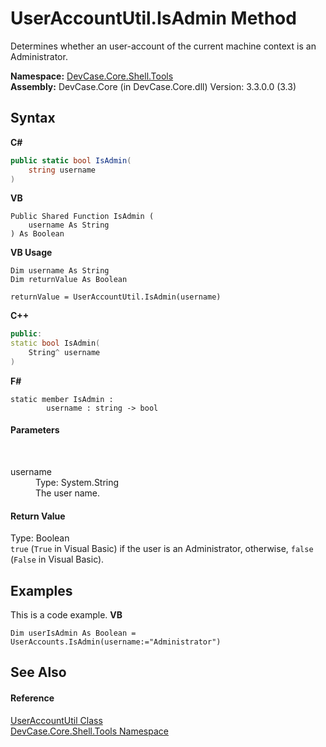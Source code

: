 # UserAccountUtil.IsAdmin Method 
 

Determines whether an user-account of the current machine context is an Administrator.

**Namespace:**&nbsp;<a href="N_DevCase_Core_Shell_Tools">DevCase.Core.Shell.Tools</a><br />**Assembly:**&nbsp;DevCase.Core (in DevCase.Core.dll) Version: 3.3.0.0 (3.3)

## Syntax

**C#**<br />
``` C#
public static bool IsAdmin(
	string username
)
```

**VB**<br />
``` VB
Public Shared Function IsAdmin ( 
	username As String
) As Boolean
```

**VB Usage**<br />
``` VB Usage
Dim username As String
Dim returnValue As Boolean

returnValue = UserAccountUtil.IsAdmin(username)
```

**C++**<br />
``` C++
public:
static bool IsAdmin(
	String^ username
)
```

**F#**<br />
``` F#
static member IsAdmin : 
        username : string -> bool 

```


#### Parameters
&nbsp;<dl><dt>username</dt><dd>Type: System.String<br />The user name.</dd></dl>

#### Return Value
Type: Boolean<br />`true` (`True` in Visual Basic) if the user is an Administrator, otherwise, `false` (`False` in Visual Basic).

## Examples
This is a code example. 
**VB**<br />
``` VB
Dim userIsAdmin As Boolean = UserAccounts.IsAdmin(username:="Administrator")
```


## See Also


#### Reference
<a href="T_DevCase_Core_Shell_Tools_UserAccountUtil">UserAccountUtil Class</a><br /><a href="N_DevCase_Core_Shell_Tools">DevCase.Core.Shell.Tools Namespace</a><br />